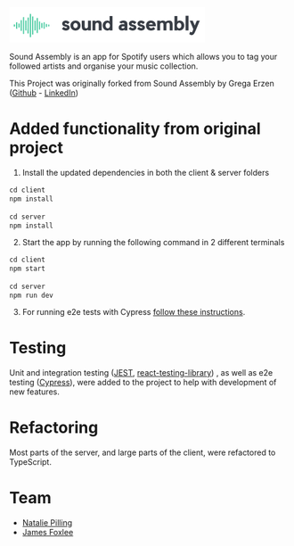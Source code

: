 <p>
<img src="images/soundAssembly_image.png" />
</p>

Sound Assembly is an app for Spotify users which allows you to tag your followed artists and organise your music collection.

This Project was originally forked from Sound Assembly by Grega Erzen ([Github](https://github.com/GregaE) - [LinkedIn](https://www.linkedin.com/in/erzengrega/))

# Added functionality from original project

1. Install the updated dependencies in both the client & server folders

```
cd client
npm install

cd server
npm install
```

2. Start the app by running the following command in 2 different terminals

```
cd client
npm start

cd server
npm run dev

```

3. For running e2e tests with Cypress [follow these instructions](https://docs.cypress.io/guides/getting-started/installing-cypress#Direct-download).

# Testing

Unit and integration testing ([JEST](https://jestjs.io/), [react-testing-library](https://testing-library.com/docs/react-testing-library/intro/)) , as well as e2e testing ([Cypress](https://www.cypress.io/)), were added to the project to help with development of new features.

# Refactoring

Most parts of the server, and large parts of the client, were refactored to TypeScript.

# Team

- [Natalie Pilling](https://github.com/pillllo)
- [James Foxlee](https://github.com/cortexlock)

